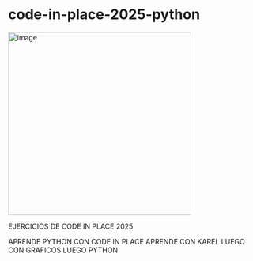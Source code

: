 # code-in-place-2025-python

<img width="370" height="370" alt="image" src="https://github.com/user-attachments/assets/c4b57d7a-a878-4219-a00d-4ab1565bb2bd" />

EJERCICIOS DE CODE IN PLACE 2025

APRENDE PYTHON CON CODE IN PLACE
  APRENDE CON KAREL
  LUEGO CON GRAFICOS
  LUEGO PYTHON
